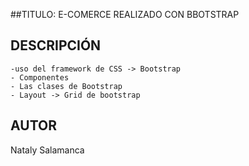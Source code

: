 ##TITULO: E-COMERCE REALIZADO CON BBOTSTRAP

## DESCRIPCIÓN

    -uso del framework de CSS -> Bootstrap
    - Componentes
    - Las clases de Bootstrap
    - Layout -> Grid de bootstrap

##  AUTOR

Nataly Salamanca